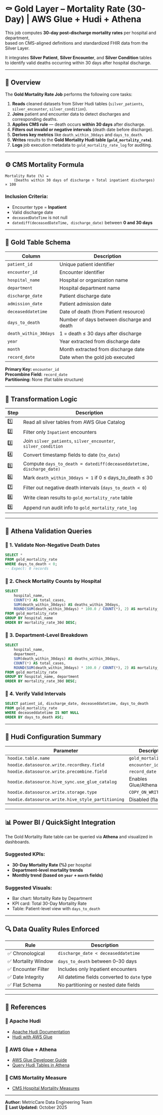 # ⚰️ Gold Layer – Mortality Rate (30-Day) | AWS Glue + Hudi + Athena

This job computes **30-day post-discharge mortality rates** per hospital and department,  
based on CMS-aligned definitions and standardized FHIR data from the Silver Layer.

It integrates **Silver Patient**, **Silver Encounter**, and **Silver Condition** tables  
to identify valid deaths occurring within 30 days after hospital discharge.

---

## 🧩 Overview

The **Gold Mortality Rate Job** performs the following core tasks:

1. **Reads** cleaned datasets from Silver Hudi tables (`silver_patients`, `silver_encounter`, `silver_condition`).
2. **Joins** patient and encounter data to detect discharges and corresponding deaths.
3. **Applies CMS rule** — death occurs **within 30 days** after discharge.
4. **Filters out invalid or negative intervals** (death date before discharge).
5. **Derives key metrics** like `death_within_30days` and `days_to_death`.
6. **Writes** results to the **Gold Mortality Hudi table (`gold_mortality_rate`)**.
7. **Logs** job execution metadata to `gold_mortality_rate_log` for auditing.

---

## ⚙️ CMS Mortality Formula

```
Mortality Rate (%) =
    (Deaths within 30 days of discharge ÷ Total inpatient discharges) × 100
```

### Inclusion Criteria:
- Encounter type = **Inpatient**
- Valid discharge date
- `deceasedDateTime` is not null
- `datediff(deceasedDateTime, discharge_date)` between **0 and 30 days**

---

## 🧠 Gold Table Schema

| Column | Description |
|---------|-------------|
| `patient_id` | Unique patient identifier |
| `encounter_id` | Encounter identifier |
| `hospital_name` | Hospital or organization name |
| `department` | Hospital department name |
| `discharge_date` | Patient discharge date |
| `admission_date` | Patient admission date |
| `deceaseddatetime` | Date of death (from Patient resource) |
| `days_to_death` | Number of days between discharge and death |
| `death_within_30days` | 1 = death ≤ 30 days after discharge |
| `year` | Year extracted from discharge date |
| `month` | Month extracted from discharge date |
| `record_date` | Date when the gold job executed |

**Primary Key:** `encounter_id`  
**Precombine Field:** `record_date`  
**Partitioning:** None (flat table structure)

---

## 🧮 Transformation Logic

| Step | Description |
|------|-------------|
| 1️⃣ | Read all silver tables from AWS Glue Catalog |
| 2️⃣ | Filter only `Inpatient` encounters |
| 3️⃣ | Join `silver_patients`, `silver_encounter`, `silver_condition` |
| 4️⃣ | Convert timestamp fields to date (`to_date`) |
| 5️⃣ | Compute `days_to_death = datediff(deceaseddatetime, discharge_date)` |
| 6️⃣ | Mark `death_within_30days = 1` if 0 ≤ days_to_death ≤ 30 |
| 7️⃣ | Filter out negative death intervals (`days_to_death < 0`) |
| 8️⃣ | Write clean results to `gold_mortality_rate` table |
| 9️⃣ | Append run audit info to `gold_mortality_rate_log` |

---

## 🧾 Athena Validation Queries

### 🔹 1. Validate Non-Negative Death Dates
```sql
SELECT *
FROM gold_mortality_rate
WHERE days_to_death < 0;
-- Expect: 0 records
```

### 🔹 2. Check Mortality Counts by Hospital
```sql
SELECT 
    hospital_name,
    COUNT(*) AS total_cases,
    SUM(death_within_30days) AS deaths_within_30days,
    ROUND(SUM(death_within_30days) * 100.0 / COUNT(*), 2) AS mortality_rate_30d
FROM gold_mortality_rate
GROUP BY hospital_name
ORDER BY mortality_rate_30d DESC;
```

### 🔹 3. Department-Level Breakdown
```sql
SELECT 
    hospital_name,
    department,
    SUM(death_within_30days) AS deaths_within_30days,
    COUNT(*) AS total_cases,
    ROUND(SUM(death_within_30days) * 100.0 / COUNT(*), 2) AS mortality_rate_30d
FROM gold_mortality_rate
GROUP BY hospital_name, department
ORDER BY mortality_rate_30d DESC;
```

### 🔹 4. Verify Valid Intervals
```sql
SELECT patient_id, discharge_date, deceaseddatetime, days_to_death
FROM gold_mortality_rate
WHERE deceaseddatetime IS NOT NULL
ORDER BY days_to_death ASC;
```

---

## 🧩 Hudi Configuration Summary

| Parameter | Description |
|------------|-------------|
| `hoodie.table.name` | `gold_mortality_rate` |
| `hoodie.datasource.write.recordkey.field` | `encounter_id` |
| `hoodie.datasource.write.precombine.field` | `record_date` |
| `hoodie.datasource.hive_sync.use_glue_catalog` | Enables Glue/Athena sync |
| `hoodie.datasource.write.storage.type` | `COPY_ON_WRITE` |
| `hoodie.datasource.write.hive_style_partitioning` | Disabled (flat table) |

---

## 📊 Power BI / QuickSight Integration

The Gold Mortality Rate table can be queried via **Athena** and visualized in dashboards.

### Suggested KPIs:
- **30-Day Mortality Rate (%)** per hospital  
- **Department-level mortality trends**  
- **Monthly trend (based on `year` + `month` fields)**  

### Suggested Visuals:
- Bar chart: Mortality Rate by Department  
- KPI card: Total 30-Day Mortality Rate  
- Table: Patient-level view with `days_to_death`

---

## 🔍 Data Quality Rules Enforced

| Rule | Description |
|------|-------------|
| ✅ Chronological | `discharge_date < deceaseddatetime` |
| ✅ Mortality Window | `days_to_death` between 0–30 days |
| ✅ Encounter Filter | Includes only Inpatient encounters |
| ✅ Date Integrity | All datetime fields converted to `date` type |
| ✅ Flat Schema | No partitioning or nested date fields |

---

## 🔗 References

### 🔹 Apache Hudi
- [Apache Hudi Documentation](https://hudi.apache.org/docs/overview/)
- [Hudi with AWS Glue](https://docs.aws.amazon.com/glue/latest/dg/aws-glue-programming-etl-hudi.html)

### 🔹 AWS Glue + Athena
- [AWS Glue Developer Guide](https://docs.aws.amazon.com/glue/latest/dg/what-is-glue.html)
- [Query Hudi Tables in Athena](https://docs.aws.amazon.com/athena/latest/ug/hudi.html)

### 🔹 CMS Mortality Measure
- [CMS Hospital Mortality Measures](https://qualitynet.cms.gov/inpatient/measures/mortality)

---

**Author:** MetricCare Data Engineering Team  
📅 **Last Updated:** October 2025  
